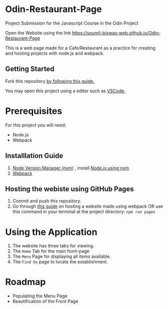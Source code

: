 # Odin-Restaurant-Page
Project Submission for the Javascript Course in the Odin Project
 
Open the Website using the link https://soumil-biswas-web.github.io/Odin-Restaurant-Page

This is a web page made for a Cafe/Restaurant as a practice for creating and hosting projects with node.js and webpack.

## Getting Started

Fork this repository [by following this guide.](https://docs.github.com/en/pull-requests/collaborating-with-pull-requests/working-with-forks/fork-a-repo)

You may open this project using a editor such as [VSCode.](https://code.visualstudio.com/download)

# Prerequisites

For this project you will need:

- Node.js
- Webpack

## Installlation Guide

1. [Node Version Manager (nvm)](https://www.freecodecamp.org/news/node-version-manager-nvm-install-guide/) , install [Node.js using nvm](https://www.freecodecamp.org/news/node-version-manager-nvm-install-guide/#:~:text=How%20to%20Install%20NVM%20on%20Linux%20and%20Mac)
2. [Webpack](https://webpack.js.org/guides/getting-started/)

## Hosting the webiste using GitHub Pages

1. Commit and push this repository.
2. Go through [this guide](https://gist.github.com/cobyism/4730490) on hosting a website made using webpack OR use this command in your terminal at the project directory: `npm run pages`

# Using the Application

1. The website has three tabs for viewing.
2. The `Home` Tab for the main front-page
3. The `Menu` Page for displaying all items available.
4. The `Find Us` page to locate the establishment.

# Roadmap

- Populating the Menu Page
- Beautification of the Front Page
